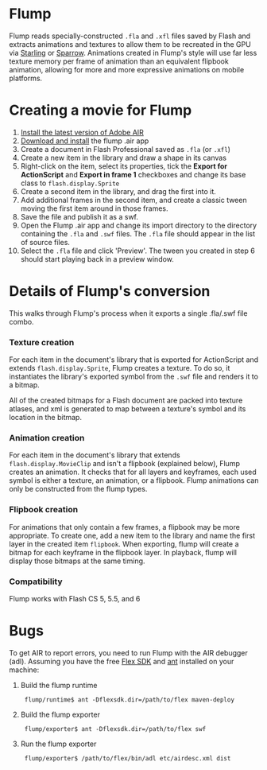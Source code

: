 # Flump

Flump reads specially-constructed `.fla` and `.xfl` files saved by Flash and extracts animations and
textures to allow them to be recreated in the GPU via [Starling](http://www.starling-framework.org/)
or [Sparrow](http://www.sparrow-framework.org/). Animations created in Flump's style will use far
less texture memory per frame of animation than an equivalent flipbook animation, allowing for more
and more expressive animations on mobile platforms.

# Creating a movie for Flump

1. [Install the latest version of Adobe AIR](http://get.adobe.com/air/)
1. [Download and install](https://github.com/downloads/threerings/flump/flump-exporter.air) the flump .air app
2. Create a document in Flash Professional saved as `.fla` (or `.xfl`)
3. Create a new item in the library and draw a shape in its canvas
4. Right-click on the item, select its properties, tick the **Export for ActionScript** and **Export in frame 1** 
   checkboxes and change its base class to `flash.display.Sprite`
5. Create a second item in the library, and drag the first into it.
6. Add additional frames in the second item, and create a classic tween moving the first item around
   in those frames.
7. Save the file and publish it as a swf.
8. Open the Flump .air app and change its import directory to the directory containing the `.fla` and
   `.swf` files. The `.fla` file should appear in the list of source files.
9. Select the `.fla` file and click 'Preview'. The tween you created in step 6 should start playing
   back in a preview window.

# Details of Flump's conversion

This walks through Flump's process when it exports a single .fla/.swf file combo.

### Texture creation

For each item in the document's library that is exported for ActionScript and extends
`flash.display.Sprite`, Flump creates a texture. To do so, it instantiates the library's exported symbol from 
the `.swf` file and renders it to a bitmap.

All of the created bitmaps for a Flash document are packed into texture atlases, and xml is
generated to map between a texture's symbol and its location in the bitmap.

### Animation creation

For each item in the document's library that extends `flash.display.MovieClip` and isn't a flipbook (explained below), Flump creates an animation. It checks that for all layers and keyframes, each used symbol is either a texture, an animation, or a flipbook. Flump animations can only be constructed from the flump types.

### Flipbook creation

For animations that only contain a few frames, a flipbook may be more appropriate. To create one,
add a new item to the library and name the first layer in the created item `flipbook`. When
exporting, flump will create a bitmap for each keyframe in the flipbook layer. In playback, flump
will display those bitmaps at the same timing.

### Compatibility

Flump works with Flash CS 5, 5.5, and 6

# Bugs

To get AIR to report errors, you need to run Flump with the AIR debugger (adl).
Assuming you have the free [Flex SDK](http://www.adobe.com/devnet/flex/flex-sdk-download.html) and [ant](http://ant.apache.org/) installed on your machine:

1. Build the flump runtime

        flump/runtime$ ant -Dflexsdk.dir=/path/to/flex maven-deploy

2. Build the flump exporter

        flump/exporter$ ant -Dflexsdk.dir=/path/to/flex swf

3. Run the flump exporter

        flump/exporter$ /path/to/flex/bin/adl etc/airdesc.xml dist
